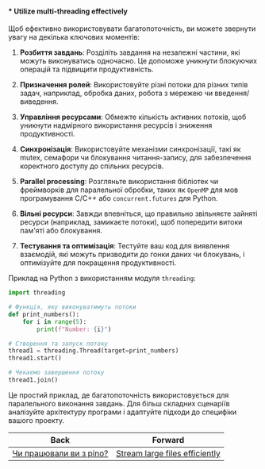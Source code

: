 #### * Utilize multi-threading effectively

Щоб ефективно використовувати багатопоточність, ви можете звернути увагу на декілька ключових моментів:

1. **Розбиття завдань**: Розділіть завдання на незалежні частини, які можуть виконуватись одночасно. Це допоможе уникнути блокуючих операцій та підвищити продуктивність.

2. **Призначення ролей**: Використовуйте різні потоки для різних типів задач, наприклад, обробка даних, робота з мережею чи введення/виведення.

3. **Управління ресурсами**: Обмежте кількість активних потоків, щоб уникнути надмірного використання ресурсів і зниження продуктивності.

4. **Синхронізація**: Використовуйте механізми синхронізації, такі як mutex, семафори чи блокування читання-запису, для забезпечення коректного доступу до спільних ресурсів.

5. **Parallel processing**: Розгляньте використання бібліотек чи фреймворків для паралельної обробки, таких як `OpenMP` для мов програмування C/C++ або `concurrent.futures` для Python.

6. **Вільні ресурси**: Завжди впевніться, що правильно звільняєте зайняті ресурси (наприклад, замикаєте потоки), щоб попередити витоки пам'яті або блокування.

7. **Тестування та оптимізація**: Тестуйте ваш код для виявлення взаємодій, які можуть призводити до гонки даних чи блокувань, і оптимізуйте для покращення продуктивності.

Приклад на Python з використанням модуля `threading`:

```python
import threading

# Функція, яку виконуватимуть потоки
def print_numbers():
    for i in range(5):
        print(f"Number: {i}")

# Створення та запуск потоку
thread1 = threading.Thread(target=print_numbers)
thread1.start()

# Чекаємо завершення потоку
thread1.join()
```

Це простий приклад, де багатопоточність використовується для паралельного виконання завдань. Для більш складних сценаріїв аналізуйте архітектуру програми і адаптуйте підходи до специфіки вашого проекту.

| Back | Forward |
|---|---|
| [Чи працювали ви з pino?](/ua/middle/nodejs/have-you-worked-with-pino.md)  | [Stream large files efficiently](/ua/middle/nodejs/stream-large-files-efficiently.md) |